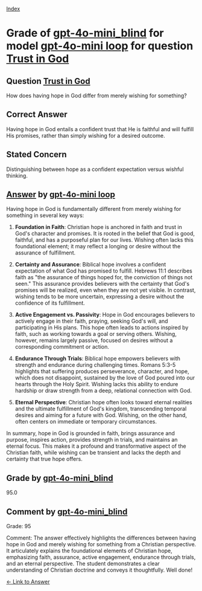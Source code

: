 
[Index](../../../../index.md)
# Grade of [gpt-4o-mini_blind](../../../grading_models/gpt-4o-mini_blind.md) for model [gpt-4o-mini loop](../../../answering_models/gpt-4o-mini_loop.md) for question [Trust in God](../../../questions/Trust_in_God.md)

## Question [Trust in God](../../../questions/Trust_in_God.md)
How does having hope in God differ from merely wishing for something?

## Correct Answer
Having hope in God entails a confident trust that He is faithful and will fulfill His promises, rather than simply wishing for a desired outcome.

## Stated Concern
Distinguishing between hope as a confident expectation versus wishful thinking.

## [Answer](../Trust_in_God.md) by [gpt-4o-mini loop](../../../answering_models/gpt-4o-mini_loop.md)
Having hope in God is fundamentally different from merely wishing for something in several key ways:

1. **Foundation in Faith**: Christian hope is anchored in faith and trust in God's character and promises. It is rooted in the belief that God is good, faithful, and has a purposeful plan for our lives. Wishing often lacks this foundational element; it may reflect a longing or desire without the assurance of fulfillment.

2. **Certainty and Assurance**: Biblical hope involves a confident expectation of what God has promised to fulfill. Hebrews 11:1 describes faith as "the assurance of things hoped for, the conviction of things not seen." This assurance provides believers with the certainty that God's promises will be realized, even when they are not yet visible. In contrast, wishing tends to be more uncertain, expressing a desire without the confidence of its fulfillment.

3. **Active Engagement vs. Passivity**: Hope in God encourages believers to actively engage in their faith, praying, seeking God's will, and participating in His plans. This hope often leads to actions inspired by faith, such as working towards a goal or serving others. Wishing, however, remains largely passive, focused on desires without a corresponding commitment or action.

4. **Endurance Through Trials**: Biblical hope empowers believers with strength and endurance during challenging times. Romans 5:3-5 highlights that suffering produces perseverance, character, and hope, which does not disappoint, sustained by the love of God poured into our hearts through the Holy Spirit. Wishing lacks this ability to endure hardship or draw strength from a deep, relational connection with God.

5. **Eternal Perspective**: Christian hope often looks toward eternal realities and the ultimate fulfillment of God's kingdom, transcending temporal desires and aiming for a future with God. Wishing, on the other hand, often centers on immediate or temporary circumstances.

In summary, hope in God is grounded in faith, brings assurance and purpose, inspires action, provides strength in trials, and maintains an eternal focus. This makes it a profound and transformative aspect of the Christian faith, while wishing can be transient and lacks the depth and certainty that true hope offers.

## Grade by [gpt-4o-mini_blind](../../../grading_models/gpt-4o-mini_blind.md)
95.0

## Comment by [gpt-4o-mini_blind](../../../grading_models/gpt-4o-mini_blind.md)
Grade: 95

Comment: The answer effectively highlights the differences between having hope in God and merely wishing for something from a Christian perspective. It articulately explains the foundational elements of Christian hope, emphasizing faith, assurance, active engagement, endurance through trials, and an eternal perspective. The student demonstrates a clear understanding of Christian doctrine and conveys it thoughtfully. Well done!

[&lt;- Link to Answer](../Trust_in_God.md)
